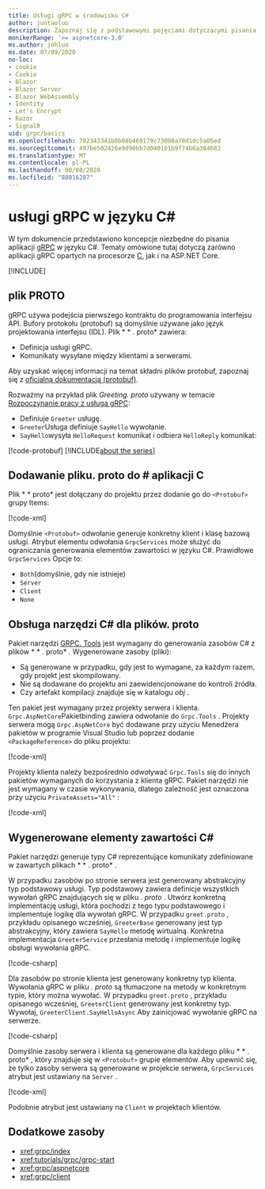 ```yaml
---
title: Usługi gRPC w środowisku C#
author: juntaoluo
description: Zapoznaj się z podstawowymi pojęciami dotyczącymi pisania usług gRPC Services przy użyciu języka C#.
monikerRange: '>= aspnetcore-3.0'
ms.author: johluo
ms.date: 07/09/2020
no-loc:
- cookie
- Cookie
- Blazor
- Blazor Server
- Blazor WebAssembly
- Identity
- Let's Encrypt
- Razor
- SignalR
uid: grpc/basics
ms.openlocfilehash: 782343341b8b08b469179c73000a78d1dc5a05ed
ms.sourcegitcommit: 497be502426e9d90bb7d0401b1b9f74b6a384682
ms.translationtype: MT
ms.contentlocale: pl-PL
ms.lasthandoff: 08/08/2020
ms.locfileid: "88016287"
---
```

# <a name="grpc-services-with-c"></a>usługi gRPC w języku C\#

W tym dokumencie przedstawiono koncepcje niezbędne do pisania aplikacji [gRPC](https://grpc.io/docs/guides/) w języku C#. Tematy omówione tutaj dotyczą zarówno aplikacji gRPC opartych na procesorze [C](https://grpc.io/blog/grpc-stacks), jak i na ASP.NET Core.

[!INCLUDE[](~/includes/gRPCazure.md)]

## <a name="proto-file"></a>plik PROTO

gRPC używa podejścia pierwszego kontraktu do programowania interfejsu API. Bufory protokołu (protobuf) są domyślnie używane jako język projektowania interfejsu (IDL). Plik * \* . proto* zawiera:

* Definicja usługi gRPC.
* Komunikaty wysyłane między klientami a serwerami.

Aby uzyskać więcej informacji na temat składni plików protobuf, zapoznaj się z [oficjalną dokumentacją (protobuf)](https://developers.google.com/protocol-buffers/docs/proto3).

Rozważmy na przykład plik *Greeting. proto* używany w temacie [Rozpoczynanie pracy z usługą gRPC](xref:tutorials/grpc/grpc-start):

* Definiuje `Greeter` usługę.
* `Greeter`Usługa definiuje `SayHello` wywołanie.
* `SayHello`wysyła `HelloRequest` komunikat i odbiera `HelloReply` komunikat:

[!code-protobuf[](~/tutorials/grpc/grpc-start/sample/GrpcGreeter/Protos/greet.proto)]
[!INCLUDE[about the series](~/includes/code-comments-loc.md)]

## <a name="add-a-proto-file-to-a-c-app"></a>Dodawanie pliku. proto do \# aplikacji C

Plik * \* proto* jest dołączany do projektu przez dodanie go do `<Protobuf>` grupy Items:

[!code-xml[](~/tutorials/grpc/grpc-start/sample/GrpcGreeter/GrpcGreeter.csproj?highlight=2&range=7-9)]

Domyślnie `<Protobuf>` odwołanie generuje konkretny klient i klasę bazową usługi. Atrybut elementu odwołania `GrpcServices` może służyć do ograniczania generowania elementów zawartości w języku C#. Prawidłowe `GrpcServices` Opcje to:

* `Both`(domyślnie, gdy nie istnieje)
* `Server`
* `Client`
* `None`

## <a name="c-tooling-support-for-proto-files"></a>Obsługa narzędzi C# dla plików. proto

Pakiet narzędzi [GRPC. Tools](https://www.nuget.org/packages/Grpc.Tools/) jest wymagany do generowania zasobów C# z plików * \* . proto* . Wygenerowane zasoby (pliki):

* Są generowane w przypadku, gdy jest to wymagane, za każdym razem, gdy projekt jest skompilowany.
* Nie są dodawane do projektu ani zaewidencjonowane do kontroli źródła.
* Czy artefakt kompilacji znajduje się w katalogu *obj* .

Ten pakiet jest wymagany przez projekty serwera i klienta. `Grpc.AspNetCore`Pakietbinding zawiera odwołanie do `Grpc.Tools` . Projekty serwera mogą `Grpc.AspNetCore` być dodawane przy użyciu Menedżera pakietów w programie Visual Studio lub poprzez dodanie `<PackageReference>` do pliku projektu:

[!code-xml[](~/tutorials/grpc/grpc-start/sample/GrpcGreeter/GrpcGreeter.csproj?highlight=1&range=12)]

Projekty klienta należy bezpośrednio odwoływać `Grpc.Tools` się do innych pakietów wymaganych do korzystania z klienta gRPC. Pakiet narzędzi nie jest wymagany w czasie wykonywania, dlatego zależność jest oznaczona przy użyciu `PrivateAssets="All"` :

[!code-xml[](~/tutorials/grpc/grpc-start/sample/GrpcGreeterClient/GrpcGreeterClient.csproj?highlight=3&range=9-11)]

## <a name="generated-c-assets"></a>Wygenerowane elementy zawartości C#

Pakiet narzędzi generuje typy C# reprezentujące komunikaty zdefiniowane w zawartych plikach * \* . proto* .

W przypadku zasobów po stronie serwera jest generowany abstrakcyjny typ podstawowy usługi. Typ podstawowy zawiera definicje wszystkich wywołań gRPC znajdujących się w pliku *. proto* . Utwórz konkretną implementację usługi, która pochodzi z tego typu podstawowego i implementuje logikę dla wywołań gRPC. W przypadku `greet.proto` , przykładu opisanego wcześniej, `GreeterBase` generowany jest typ abstrakcyjny, który zawiera `SayHello` metodę wirtualną. Konkretna implementacja `GreeterService` przesłania metodę i implementuje logikę obsługi wywołania gRPC.

[!code-csharp[](~/tutorials/grpc/grpc-start/sample/GrpcGreeter/Services/GreeterService.cs?name=snippet)]

Dla zasobów po stronie klienta jest generowany konkretny typ klienta. Wywołania gRPC w pliku *. proto* są tłumaczone na metody w konkretnym typie, który można wywołać. W przypadku `greet.proto` , przykładu opisanego wcześniej, `GreeterClient` generowany jest konkretny typ. Wywołaj, `GreeterClient.SayHelloAsync` Aby zainicjować wywołanie gRPC na serwerze.

[!code-csharp[](~/tutorials/grpc/grpc-start/sample/GrpcGreeterClient/Program.cs?name=snippet)]

Domyślnie zasoby serwera i klienta są generowane dla każdego pliku * \* . proto* , który znajduje się w `<Protobuf>` grupie elementów. Aby upewnić się, że tylko zasoby serwera są generowane w projekcie serwera, `GrpcServices` atrybut jest ustawiany na `Server` .

[!code-xml[](~/tutorials/grpc/grpc-start/sample/GrpcGreeter/GrpcGreeter.csproj?highlight=2&range=7-9)]

Podobnie atrybut jest ustawiany na `Client` w projektach klientów.

## <a name="additional-resources"></a>Dodatkowe zasoby

* <xref:grpc/index>
* <xref:tutorials/grpc/grpc-start>
* <xref:grpc/aspnetcore>
* <xref:grpc/client>
